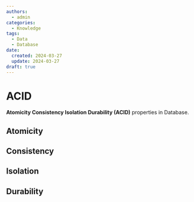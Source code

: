 ```yaml
---
authors:
  - admin
categories:
  - Knowledge
tags:
  - Data
  - Database
date:
  created: 2024-03-27
  update: 2024-03-27
draft: true
---
```


# ACID

**Atomicity Consistency Isolation Durability (ACID)** properties in Database.

## Atomicity

## Consistency

## Isolation

## Durability
